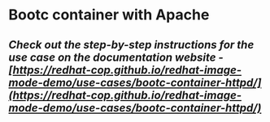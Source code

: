 # Bootc container with Apache

## *Check out the step-by-step instructions for the use case on the documentation website - [https://redhat-cop.github.io/redhat-image-mode-demo/use-cases/bootc-container-httpd/](https://redhat-cop.github.io/redhat-image-mode-demo/use-cases/bootc-container-httpd/)*
